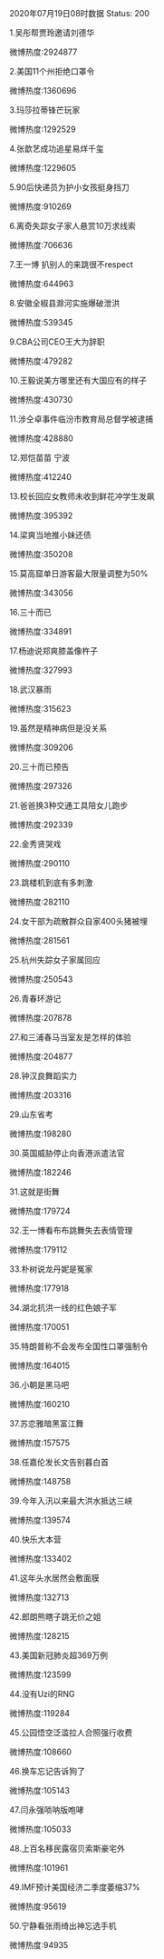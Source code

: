 2020年07月19日08时数据
Status: 200

1.吴彤帮贾玲邀请刘德华

微博热度:2924877

2.美国11个州拒绝口罩令

微博热度:1360696

3.玛莎拉蒂锋芒玩家

微博热度:1292529

4.张歆艺成功追星易烊千玺

微博热度:1229605

5.90后快递员为护小女孩挺身挡刀

微博热度:910269

6.离奇失踪女子家人悬赏10万求线索

微博热度:706636

7.王一博 扒别人的来跳很不respect

微博热度:644963

8.安徽全椒县滁河实施爆破泄洪

微博热度:539345

9.CBA公司CEO王大为辞职

微博热度:479282

10.王毅说美方哪里还有大国应有的样子

微博热度:430730

11.涉仝卓事件临汾市教育局总督学被逮捕

微博热度:428880

12.郑恺苗苗 宁波

微博热度:412240

13.校长回应女教师未收到鲜花冲学生发飙

微博热度:395392

14.梁爽当地推小妹还债

微博热度:350208

15.莫高窟单日游客最大限量调整为50%

微博热度:343056

16.三十而已

微博热度:334891

17.杨迪说郑爽膝盖像杵子

微博热度:327993

18.武汉暴雨

微博热度:315623

19.虽然是精神病但是没关系

微博热度:309206

20.三十而已预告

微博热度:297326

21.爸爸换3种交通工具陪女儿跑步

微博热度:292339

22.金秀贤哭戏

微博热度:290110

23.跳楼机到底有多刺激

微博热度:282110

24.女干部为疏散群众自家400头猪被埋

微博热度:281561

25.杭州失踪女子家属回应

微博热度:250543

26.青春环游记

微博热度:207878

27.和三浦春马当室友是怎样的体验

微博热度:204877

28.钟汉良舞蹈实力

微博热度:203316

29.山东省考

微博热度:198280

30.英国威胁停止向香港派遣法官

微博热度:182246

31.这就是街舞

微博热度:179724

32.王一博看布布跳舞失去表情管理

微博热度:179112

33.朴树说龙丹妮是冤家

微博热度:177918

34.湖北抗洪一线的红色娘子军

微博热度:170051

35.特朗普称不会发布全国性口罩强制令

微博热度:164015

36.小朝是黑马吧

微博热度:160210

37.苏恋雅暗黑富江舞

微博热度:157575

38.任嘉伦发长文告别暮白首

微博热度:148758

39.今年入汛以来最大洪水抵达三峡

微博热度:139574

40.快乐大本营

微博热度:133402

41.这年头水居然会敷面膜

微博热度:132713

42.郎朗熊瞎子跳无价之姐

微博热度:128215

43.美国新冠肺炎超369万例

微博热度:123599

44.没有Uzi的RNG

微博热度:119284

45.公园悟空泛滥拉人合照强行收费

微博热度:108660

46.换车忘记告诉狗了

微博热度:105143

47.闫永强唢呐版咆哮

微博热度:105033

48.上百名移民露宿贝索斯豪宅外

微博热度:101961

49.IMF预计美国经济二季度萎缩37%

微博热度:95619

50.宁静看张雨绮出神忘选手机

微博热度:94935

